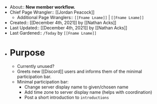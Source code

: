- About:: __New member workflow.__
- Chief Page Wrangler:: [[Jordan Peacock]]
    - Additional Page Wranglers:: `[[Fname Lname]]` | `[[Fname Lname]]`
- Created:: [[December 4th, 2021]] by [[Nathan Acks]]
- Last Updated:: [[December 4th, 2021]] by [[Nathan Acks]]
- Last Gardened:: `/Today` by `[[Fname Lname]]`
- # Purpose
    - Currently unused?
    - Greets new [[Discord]] users and informs them of the minimal participation bar.
    - Minimal participation bar:
        - Change server display name to given/chosen name
        - Add time zone to server display name (helps with coordination)
        - Post a short introduction to `introductions`

